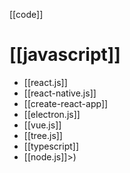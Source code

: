 [[code]]

# [[javascript]]

- [[react.js]]
- [[react-native.js]]
- [[create-react-app]]
- [[electron.js]]
- [[vue.js]]
- [[tree.js]]
- [[typescript]]
- [[node.js]]>)